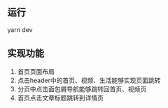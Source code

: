 ## 运行
yarn dev

## 实现功能
1. 首页页面布局
2. 点击header中的首页、视频、生活能够实现页面跳转
3. 分页中点击面包屑导航能够跳转回首页、视频页
4. 首页点击文章标题跳转到详情页
